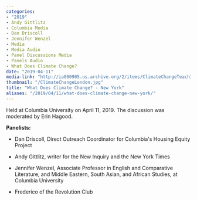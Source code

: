 ```yaml
---
categories:
- "2019"
- Andy Gittlitz
- Columbia Media
- Dan Driscoll
- Jennifer Wenzel
- Media
- Media Audio
- Panel Discussions Media
- Panels Audio
- What Does Climate Change?
date: "2019-04-11"
media-link: "http://ia800905.us.archive.org/2/items/ClimateChangeTeachIn/Climate%20Change%20Teach%20In.mp3"
thumbnail: "/ClimateChangeLondon.jpg"
title: "What Does Climate Change? - New York"
aliases: "/2019/04/11/what-does-climate-change-new-york/"
---
```


Held at Columbia University on April 11, 2019. The discussion was moderated by Erin Hagood.

**Panelists:**

- Dan Driscoll, Direct Outreach Coordinator for Columbia's Housing Equity Project
 
- Andy Gittlitz, writer for the New Inquiry and the New York Times

- Jennifer Wenzel, Associate Professor in English and Comparative Literature, and Middle Eastern, South Asian, and African Studies, at Columbia University

- Frederico of the Revolution Club
